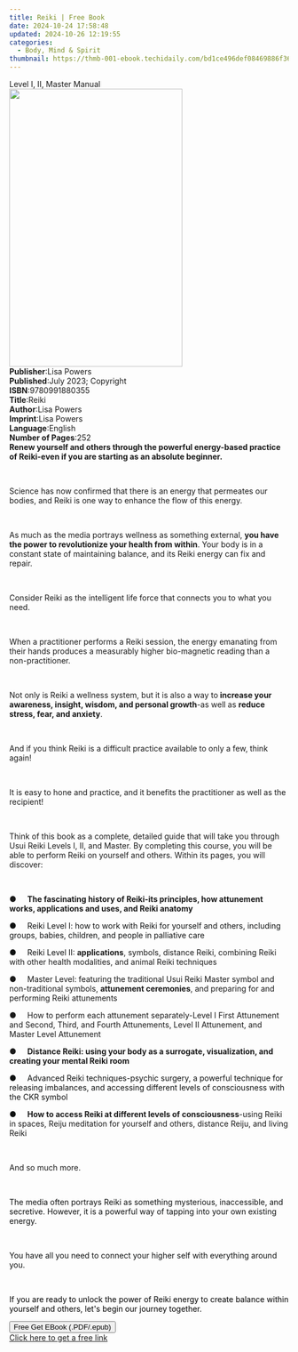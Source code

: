 ```yaml
---
title: Reiki | Free Book
date: 2024-10-24 17:58:48
updated: 2024-10-26 12:19:55
categories:
  - Body, Mind & Spirit
thumbnail: https://thmb-001-ebook.techidaily.com/bd1ce496def08469886f36e46ead353bb148eb691a8f95da4633ff3bf453f2a4.jpg
---
```

<main id="book-container">
  <div class="flex flex-col">
    <div class="book-brief flex-1 py-6 px-4 sm:p-6 md:py-10 md:px-8">
      <!-- brief-->
      <div class="book-brief-main">Level I, II, Master Manual</div>
    </div>
    <div
      class="book-meta-info flex-1 grid gap-4 col-start-1 col-end-3 row-start-1 sm:mb-6 sm:grid-cols-4 lg:gap-6 lg:col-start-2 lg:row-end-6 lg:row-span-6 lg:mb-0"
    >
      <div
        class="book-meta-info-left place-content-center mt-4 p-4 text-sm leading-6 col-start-2 col-span-2 dark:text-slate-400"
      >
        <img
          class="w-full h-500 object-cover rounded-lg sm:h-255 sm:col-span-2 lg:col-span-full"
          src="https://img-001-ebook.techidaily.com/9652b9313382a996cda478eab658c4de7a131dabd5f7a2767ee889de72d50e5b.jpg"
          alt=""
          width="312"
          height="500"
        />
      </div>
      <div
        class="book-meta-info-right mt-2 col-start-1 row-start-2 col-span-3 self-center"
      >
        <!-- meta data  -->
        <div class="flex flex-col px-4 md:px-8">
          <div class="flex-1">
            <strong>Publisher</strong>:<span class="px-2">Lisa Powers</span>
          </div>
          <div class="flex-1">
            <strong>Published</strong>:<span class="px-2"
              >July 2023; Copyright</span
            >
          </div>
          <div class="flex-1">
            <strong>ISBN</strong>:<span class="px-2">9780991880355</span>
          </div>
          <div class="flex-1">
            <strong>Title</strong>:<span class="px-2">Reiki</span>
          </div>
          <div class="flex-1">
            <strong>Author</strong>:<span class="px-2">Lisa Powers</span>
          </div>
          <div class="flex-1">
            <strong>Imprint</strong>:<span class="px-2">Lisa Powers</span>
          </div>
          <div class="flex-1">
            <strong>Language</strong>:<span class="px-2">English</span>
          </div>
          <div class="flex-1">
            <strong>Number of Pages</strong>:<span class="px-2">252</span>
          </div>
        </div>
      </div>
    </div>
    <div class="book-description flex-1 py-6 px-4 sm:p-6 md:py-10 md:px-8">
      <div class="book-description-main">
        <div accordion-content="" id="description">
          <strong
            >Renew yourself and others through the powerful energy-based
            practice of Reiki-even if you are starting as an absolute
            beginner.</strong
          >
          <p>&nbsp;</p>
          <p>
            Science has now confirmed that there is an energy that permeates our
            bodies, and Reiki is one way to enhance the flow of this energy.
          </p>
          <p>&nbsp;</p>
          <p>
            As much as the media portrays wellness as something external,
            <strong
              >you have the power to revolutionize your health from
              within</strong
            >. Your body is in a constant state of maintaining balance, and its
            Reiki energy can fix and repair.
          </p>
          <p>&nbsp;</p>
          <p>
            Consider Reiki as the intelligent life force that connects you to
            what you need.
          </p>
          <p>&nbsp;</p>
          <p>
            When a practitioner performs a Reiki session, the energy emanating
            from their hands produces a measurably higher bio-magnetic reading
            than a non-practitioner.
          </p>
          <p>&nbsp;</p>
          <p>
            Not only is Reiki a wellness system, but it is also a way to<strong>
              increase your awareness, insight, wisdom, and personal
              growth</strong
            >-as well as <strong>reduce stress, fear, and anxiety</strong>.
          </p>
          <p>&nbsp;</p>
          <p>
            And if you think Reiki is a difficult practice available to only a
            few, think again!
          </p>
          <p>&nbsp;</p>
          <p>
            It is easy to hone and practice, and it benefits the practitioner as
            well as the recipient!
          </p>
          <p>&nbsp;</p>
          <p>
            Think of this book as a complete, detailed guide that will take you
            through Usui Reiki Levels I, II, and Master. By completing this
            course, you will be able to perform Reiki on yourself and others.
            Within its pages, you will discover:
          </p>
          <p>&nbsp;</p>
          <p>
            ●&nbsp;&nbsp;&nbsp;&nbsp;&nbsp;<strong
              >The fascinating history of Reiki-its principles, how attunement
              works, applications and uses, and Reiki anatomy</strong
            >
          </p>
          <p>
            <span style="color: rgb(15, 17, 17)"
              >●&nbsp;&nbsp;&nbsp;&nbsp;&nbsp;Reiki Level I: how to work with
              Reiki for yourself and others, including groups, babies, children,
              and people in palliative care</span
            >
          </p>
          <p>
            <span style="color: rgb(15, 17, 17)"
              >●&nbsp;&nbsp;&nbsp;&nbsp;&nbsp;Reiki Level II: </span
            ><strong>applications</strong>, symbols, distance Reiki, combining
            Reiki with other health modalities, and animal Reiki techniques
          </p>
          <p>
            ●&nbsp;&nbsp;&nbsp;&nbsp;&nbsp;Master Level: featuring the
            traditional Usui Reiki Master symbol and non-traditional symbols,
            <strong>attunement ceremonies</strong>, and preparing for and
            performing Reiki attunements
          </p>
          <p>
            ●&nbsp;&nbsp;&nbsp;&nbsp;&nbsp;How to perform each attunement
            separately-Level I First Attunement and Second, Third, and Fourth
            Attunements, Level II Attunement, and Master Level Attunement
          </p>
          <p>
            ●&nbsp;&nbsp;&nbsp;&nbsp;&nbsp;<strong
              >Distance Reiki: using your body as a surrogate, visualization,
              and creating your mental Reiki room</strong
            >
          </p>
          <p>
            <span style="color: rgb(15, 17, 17)"
              >●&nbsp;&nbsp;&nbsp;&nbsp;&nbsp;Advanced Reiki techniques-psychic
              surgery, a powerful technique for releasing imbalances, and
              accessing different levels of consciousness with the CKR
              symbol</span
            >
          </p>
          <p>
            <span style="color: rgb(15, 17, 17)"
              >●&nbsp;&nbsp;&nbsp;&nbsp;&nbsp;</span
            ><strong
              >How to access Reiki at different levels of consciousness</strong
            >-using Reiki in spaces, Reiju meditation for yourself and others,
            distance Reiju, and living Reiki
          </p>
          <p>&nbsp;</p>
          <p>And so much more.</p>
          <p><span style="color: rgb(15, 17, 17)">&nbsp;</span></p>
          <p>
            <span style="color: rgb(15, 17, 17)"
              >The media often portrays Reiki as something mysterious,
              inaccessible, and secretive. However, it is a powerful way of
              tapping into your own existing energy.</span
            >
          </p>
          <p><span style="color: rgb(15, 17, 17)">&nbsp;</span></p>
          <p>
            <span style="color: rgb(15, 17, 17)"
              >You have all you need to connect your higher self with everything
              around you.</span
            >
          </p>
          <p><span style="color: rgb(15, 17, 17)">&nbsp;</span></p>
          <p>
            <span style="color: rgb(0, 0, 0)"
              >If you are ready to unlock the power of Reiki energy to create
              balance within yourself and others, let's begin our journey
              together.</span
            >
          </p>
        </div>
        <div class="accordion-fader"></div>
      </div>
    </div>
    <div class="book-excerpts flex-1 py-6 px-4 sm:p-6 md:py-10 md:px-8"></div>
    <div
      class="book-about-author flex-1 py-6 px-4 sm:p-6 md:py-10 md:px-8"
    ></div>
    <div class="book-free-get flex-1 py-6 px-4 sm:p-6 md:py-10 md:px-8">
      <button
        id="btn-free-get"
        class="bg-blue-500 hover:bg-blue-700 text-white font-bold py-2 px-4 rounded"
      >
        Free Get EBook (.PDF/.epub)
      </button>
      <div id="countdown-display" class="px-2 text-lg mt-2"></div>
      <a
        id="free-link"
        class="hidden bg-blue-500 hover:bg-blue-700 text-white font-bold py-2 px-4 rounded"
        href="https://www.ebooks.com/en-us/book/210968364/reiki/lisa-powers/"
        target="_blank"
        >Click here to get a free link</a
      >
    </div>
    <script>
      let countdownTime = 0;
      let countdownInterval = null;
      document
        .getElementById('btn-free-get')
        .addEventListener('click', startCountdown);
      function startCountdown() {
        countdownTime = new Date().getTime() + 60000 * 3;
        countdownInterval = setInterval(updateCountdown, 1000);
        document.getElementById('btn-free-get').disabled = true;
        document
          .getElementById('btn-free-get')
          .classList.add('bg-gray-500', 'cursor-not-allowed');
      }
      function updateCountdown() {
        let currentTime = new Date().getTime();
        let timeLeft = countdownTime - currentTime;
        let secondsLeft = Math.floor(timeLeft / 1000);
        document.getElementById('countdown-display').innerHTML =
          `Remaining time: ${secondsLeft} seconds.`;
        if (secondsLeft <= 0) {
          clearInterval(countdownInterval);
          document.getElementById('btn-free-get').classList.add('hidden');
          document.getElementById('free-link').classList.remove('hidden');
          document.getElementById('countdown-display').innerHTML = '';
        }
      }
    </script>
  </div>
</main>
